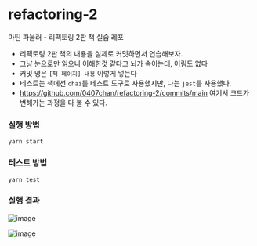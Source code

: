 # refactoring-2

마틴 파울러 - 리팩토링 2판 책 실습 레포

- 리팩토링 2판 책의 내용을 실제로 커밋하면서 연습해보자.
- 그냥 눈으로만 읽으니 이해한것 같다고 뇌가 속이는데, 어림도 없다
- 커밋 명은 `[책 페이지] 내용` 이렇게 넣는다
- 테스트는 책에선 `chai`를 테스트 도구로 사용했지만, 나는 `jest`를 사용했다.
- https://github.com/0407chan/refactoring-2/commits/main 여기서 코드가 변해가는 과정을 다 볼 수 있다.

### 실행 방법

```
yarn start
```

### 테스트 방법
```
yarn test
```

### 실행 결과
![image](https://user-images.githubusercontent.com/19217576/131240489-478e9dab-d6fe-4f0f-8619-a1422000ae4e.png)

![image](https://user-images.githubusercontent.com/19217576/131240494-d735e070-b658-4c1b-b4fe-9c08d33a0ca3.png)

